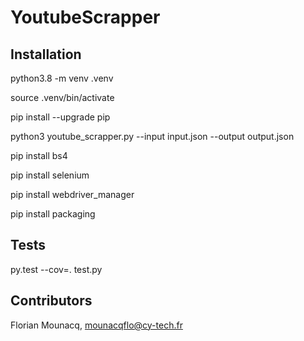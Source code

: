 # YoutubeScrapper

## Installation 
python3.8 -m venv .venv

source .venv/bin/activate

pip install --upgrade pip

python3 youtube_scrapper.py --input input.json --output output.json

pip install bs4

pip install selenium

pip install webdriver_manager

pip install packaging

## Tests
py.test --cov=. test.py

## Contributors
Florian Mounacq, mounacqflo@cy-tech.fr

